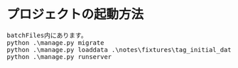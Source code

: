 # プロジェクトの起動方法
<pre>
batchFiles内にあります。
python .\manage.py migrate
python .\manage.py loaddata .\notes\fixtures\tag_initial_data.json
python .\manage.py runserver
</pre>